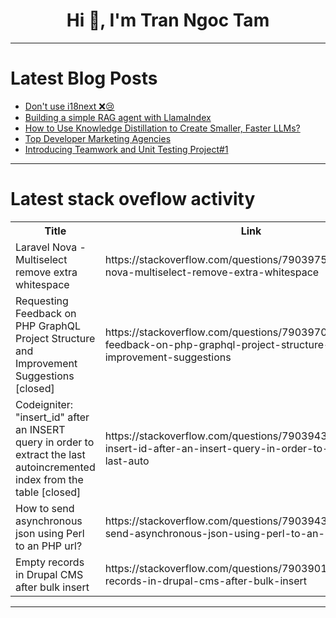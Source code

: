 <h1 align="center">Hi 👋, I'm Tran Ngoc Tam</h1>

---

# Latest Blog Posts 
<!-- BLOG-POST-LIST:START -->
- [Don&#39;t use i18next ❌😢](https://dev.to/nevodavid/dont-use-i18next-n1a)
- [Building a simple RAG agent with LlamaIndex](https://dev.to/vivekalhat/building-a-simple-rag-agent-with-llamaindex-4c6k)
- [How to Use Knowledge Distillation to Create Smaller, Faster LLMs?](https://dev.to/hakeem/how-to-use-knowledge-distillation-to-create-smaller-faster-llms-1np6)
- [Top Developer Marketing Agencies](https://dev.to/engroso/top-developer-marketing-agencies-1kcg)
- [Introducing Teamwork and Unit Testing Project#1](https://dev.to/cyberfriend/introducing-teamwork-and-unit-testing-project1-5c3)
<!-- BLOG-POST-LIST:END -->

---

# Latest stack oveflow activity
<table>
  <tr><th>Title</th><th>Link</th></tr>
  <!-- STACKOVERFLOW:START --><tr><td>Laravel Nova - Multiselect remove extra whitespace</td><td>https://stackoverflow.com/questions/79039752/laravel-nova-multiselect-remove-extra-whitespace</td></tr><tr><td>Requesting Feedback on PHP GraphQL Project Structure and Improvement Suggestions [closed]</td><td>https://stackoverflow.com/questions/79039708/requesting-feedback-on-php-graphql-project-structure-and-improvement-suggestions</td></tr><tr><td>Codeigniter: &quot;insert_id&quot; after an INSERT query in order to extract the last autoincremented index from the table [closed]</td><td>https://stackoverflow.com/questions/79039439/codeigniter-insert-id-after-an-insert-query-in-order-to-extract-the-last-auto</td></tr><tr><td>How to send asynchronous json using Perl to an PHP url?</td><td>https://stackoverflow.com/questions/79039433/how-to-send-asynchronous-json-using-perl-to-an-php-url</td></tr><tr><td>Empty records in Drupal CMS after bulk insert</td><td>https://stackoverflow.com/questions/79039017/empty-records-in-drupal-cms-after-bulk-insert</td></tr><!-- STACKOVERFLOW:END -->
</table>

---


